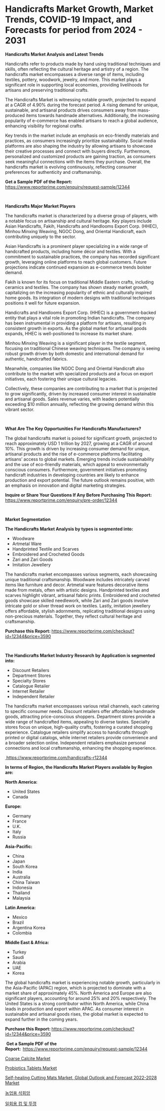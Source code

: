 <p><h1>Handicrafts Market Growth, Market Trends, COVID-19 Impact, and Forecasts for period from 2024 - 2031</h1></p><p><strong>Handicrafts Market Analysis and Latest Trends</strong></p>
<p><p>Handicrafts refer to products made by hand using traditional techniques and skills, often reflecting the cultural heritage and artistry of a region. The handicrafts market encompasses a diverse range of items, including textiles, pottery, woodwork, jewelry, and more. This market plays a significant role in supporting local economies, providing livelihoods for artisans and preserving traditional crafts.</p><p>The Handicrafts Market is witnessing notable growth, projected to expand at a CAGR of 4.90% during the forecast period. A rising demand for unique, sustainable, and artisanal products drives consumers away from mass-produced items towards handmade alternatives. Additionally, the increasing popularity of e-commerce has enabled artisans to reach a global audience, enhancing visibility for regional crafts.</p><p>Key trends in the market include an emphasis on eco-friendly materials and practices, as consumers increasingly prioritize sustainability. Social media platforms are also shaping the industry by allowing artisans to showcase their creative processes and connect with buyers directly. Furthermore, personalized and customized products are gaining traction, as consumers seek meaningful connections with the items they purchase. Overall, the handicrafts market is evolving continuously, reflecting consumer preferences for authenticity and craftsmanship.</p></p>
<p><strong>Get a Sample PDF of the Report:&nbsp;</strong> <a href="https://www.reportprime.com/enquiry/request-sample/12344">https://www.reportprime.com/enquiry/request-sample/12344</a></p>
<p>&nbsp;</p>
<p><strong>Handicrafts Major Market Players</strong></p>
<p><p>The handicrafts market is characterized by a diverse group of players, with a notable focus on artisanship and cultural heritage. Key players include Asian Handicrafts, Fakih, Handicrafts and Handlooms Export Corp. (HHEC), Minhou Minxing Weaving, NGOC Dong, and Oriental Handicraft, each contributing uniquely to the sector.</p><p>Asian Handicrafts is a prominent player specializing in a wide range of handcrafted products, including home décor and textiles. With a commitment to sustainable practices, the company has recorded significant growth, leveraging online platforms to reach global customers. Future projections indicate continued expansion as e-commerce trends bolster demand.</p><p>Fakih is known for its focus on traditional Middle Eastern crafts, including ceramics and textiles. The company has shown steady market growth, capitalizing on the increasing popularity of ethnic and culturally inspired home goods. Its integration of modern designs with traditional techniques positions it well for future expansion.</p><p>Handicrafts and Handlooms Export Corp. (HHEC) is a government-backed entity that plays a vital role in promoting Indian handicrafts. The company has been instrumental in providing a platform for artisans, resulting in consistent growth in exports. As the global market for artisanal goods expands, HHEC is well-positioned to increase its market share.</p><p>Minhou Minxing Weaving is a significant player in the textile segment, focusing on traditional Chinese weaving techniques. The company is seeing robust growth driven by both domestic and international demand for authentic, handcrafted fabrics. </p><p>Meanwhile, companies like NGOC Dong and Oriental Handicraft also contribute to the market with specialized products and a focus on export initiatives, each fostering their unique cultural legacies.</p><p>Collectively, these companies are contributing to a market that is projected to grow significantly, driven by increased consumer interest in sustainable and artisanal goods. Sales revenue varies, with leaders potentially exceeding $10 million annually, reflecting the growing demand within this vibrant sector.</p></p>
<p>&nbsp;</p>
<p><strong>What Are The Key Opportunities For Handicrafts Manufacturers?</strong></p>
<p><p>The global handicrafts market is poised for significant growth, projected to reach approximately USD 1 trillion by 2027, growing at a CAGR of around 10%. This growth is driven by increasing consumer demand for unique, artisanal products and the rise of e-commerce platforms facilitating artisans’ access to global markets. Emerging trends include sustainability and the use of eco-friendly materials, which appeal to environmentally conscious consumers. Furthermore, government initiatives promoting handicraft industries in developing countries are likely to enhance production and export potential. The future outlook remains positive, with an emphasis on innovation and digital marketing strategies.</p></p>
<p><strong>Inquire or Share Your Questions If Any Before Purchasing This Report:</strong> <a href="https://www.reportprime.com/enquiry/pre-order/12344">https://www.reportprime.com/enquiry/pre-order/12344</a></p>
<p>&nbsp;</p>
<p><strong>Market Segmentation</strong></p>
<p><strong>The Handicrafts Market Analysis by types is segmented into:</strong></p>
<p><ul><li>Woodware</li><li>Artmetal Ware</li><li>Handprinted Textile and Scarves</li><li>Embroidered and Crocheted Goods</li><li>Zari and Zari Goods</li><li>Imitation Jewellery</li></ul></p>
<p><p>The handicrafts market encompasses various segments, each showcasing unique traditional craftsmanship. Woodware includes intricately carved items like furniture and decor. Artmetal ware features decorative items made from metals, often with artistic designs. Handprinted textiles and scarves highlight vibrant, artisanal fabric prints. Embroidered and crocheted goods showcase skilled needlework, while Zari and Zari goods involve intricate gold or silver thread work on textiles. Lastly, imitation jewellery offers affordable, stylish adornments, replicating traditional designs using non-precious materials. Together, they reflect cultural heritage and craftsmanship.</p></p>
<p><strong>Purchase this Report:&nbsp;</strong><a href="https://www.reportprime.com/checkout?id=12344&price=3590">https://www.reportprime.com/checkout?id=12344&price=3590</a></p>
<p>&nbsp;</p>
<p><strong>The Handicrafts Market Industry Research by Application is segmented into:</strong></p>
<p><ul><li>Discount Retailers</li><li>Department Stores</li><li>Specialty Stores</li><li>Catalogue Retailer</li><li>Internet Retailer</li><li>Independent Retailer</li></ul></p>
<p><p>The handicrafts market encompasses various retail channels, each catering to specific consumer needs. Discount retailers offer affordable handmade goods, attracting price-conscious shoppers. Department stores provide a wide range of handcrafted items, appealing to diverse tastes. Specialty stores focus on unique, high-quality crafts, fostering a curated shopping experience. Catalogue retailers simplify access to handicrafts through printed or digital catalogs, while internet retailers provide convenience and a broader selection online. Independent retailers emphasize personal connections and local craftsmanship, enhancing the shopping experience.</p></p>
<p><a href="https://www.reportprime.com/handicrafts-r12344">&nbsp;https://www.reportprime.com/handicrafts-r12344</a></p>
<p><strong>In terms of Region, the Handicrafts Market Players available by Region are:</strong></p>
<p>
    <p> <strong> North America: </strong>
        <ul>
            <li>United States</li>
            <li>Canada</li>
        </ul>
        </p> 
    <p> <strong> Europe: </strong>
        <ul>
            <li>Germany</li>
            <li>France</li>
            <li>U.K.</li>
            <li>Italy</li>
            <li>Russia</li>
        </ul>
        </p> 
    <p> <strong> Asia-Pacific: </strong>
        <ul>
            <li>China</li>
            <li>Japan</li>
            <li>South Korea</li>
            <li>India</li>
            <li>Australia</li>
            <li>China Taiwan</li>
            <li>Indonesia</li>
            <li>Thailand</li>
            <li>Malaysia</li>
        </ul>
        </p> 
    <p> <strong> Latin America: </strong>
        <ul>
            <li>Mexico</li>
            <li>Brazil</li>
            <li>Argentina Korea</li>
            <li>Colombia</li>
        </ul>
        </p> 
    <p> <strong> Middle East & Africa: </strong>
        <ul>
            <li>Turkey</li>
            <li>Saudi</li>
            <li>Arabia</li>
            <li>UAE</li>
            <li>Korea</li>
        </ul>
    </p>
    </p>
<p><p>The global handicrafts market is experiencing notable growth, particularly in the Asia-Pacific (APAC) region, which is projected to dominate with a market share of approximately 45%. North America and Europe are also significant players, accounting for around 25% and 20% respectively. The United States is a strong contributor within North America, while China leads in production and export within APAC. As consumer interest in sustainable and artisanal goods rises, the global market is expected to expand further in the coming years.</p></p>
<p><strong>Purchase this Report: </strong><a href="https://www.reportprime.com/checkout?id=12344&price=3590">https://www.reportprime.com/checkout?id=12344&price=3590</a></p>
<p>&nbsp;<strong>Get a Sample PDF of the Report:&nbsp;&nbsp;</strong><a href="https://www.reportprime.com/enquiry/request-sample/12344">https://www.reportprime.com/enquiry/request-sample/12344</a></p>
<p><strong></strong></p>
<p><p><a href="https://issuu.com/reportprime-2/docs/coarse-calcite-market-size-2030.ppt_145cf5ea5fb798">Coarse Calcite Market</a></p><p><a href="https://medium.com/@adrainratke1972/probiotics-tablets-market-trends-and-regional-insights-forecasted-for-period-from-2024-to-2031-5cb361cca0b4">Probiotics Tablets Market</a></p><p><a href="https://www.linkedin.com/pulse/self-healing-cutting-mats-market-global-outlook-forecast-2022-2028-wifyf?trackingId=5PEBYRL1TUi1tyNEtZ4gWA%3D%3D">Self-healing Cutting Mats Market, Global Outlook and Forecast 2022-2028 Market</a></p><p><a href="https://medium.com/@petbigbeepjn/%EB%86%8D%EC%97%85-%EC%84%9D%ED%9A%8C-%EC%8B%9C%EC%9E%A5%EC%9D%84-%ED%98%95%EC%84%B1%ED%95%98%EB%8A%94-%ED%98%81%EC%8B%A0%EA%B3%BC-%EC%8B%9C%EC%9E%A5-%EB%8F%99%ED%96%A5%EC%9D%80-%EB%AC%B4%EC%97%87%EC%9E%85%EB%8B%88%EA%B9%8C-8401938651c7">농업용 석회암</a></p><p><a href="https://medium.com/@petbigbeepjn/%EC%9D%BC%ED%9A%8C%EC%9A%A9-%EC%BB%B5-%EB%B0%8F-%EB%9A%9C%EA%BB%91-%EC%8B%9C%EC%9E%A5-%EC%98%88%EC%B8%A1-2024%EB%85%84%EB%B6%80%ED%84%B0-2031%EB%85%84%EA%B9%8C%EC%A7%80%EC%9D%98-%EA%B8%80%EB%A1%9C%EB%B2%8C-%EC%8B%9C%EC%9E%A5-%EB%8F%99%ED%96%A5-%EB%B0%8F-%EB%B6%84%EC%84%9D-162%ED%8E%98%EC%9D%B4%EC%A7%80%EC%97%90-%EA%B1%B8%EC%B3%90-%EB%8B%A4%EB%A3%B8-1fe75d5a6e78">일회용 컵 및 뚜껑</a></p></p>